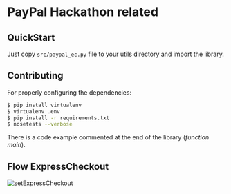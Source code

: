 PayPal Hackathon related
===

QuickStart
---
Just copy `src/paypal_ec.py` file to your utils directory and import the library.

Contributing
---
For properly configuring the dependencies:
```bash
$ pip install virtualenv
$ virtualenv .env
$ pip install -r requirements.txt
$ nosetests --verbose 
```  

There is a code example commented at the end of the library (*function main*).


Flow ExpressCheckout
---

![setExpressCheckout](https://www.paypalobjects.com/webstatic/en_US/developer/docs/ec/SandboxECUX.gif)


